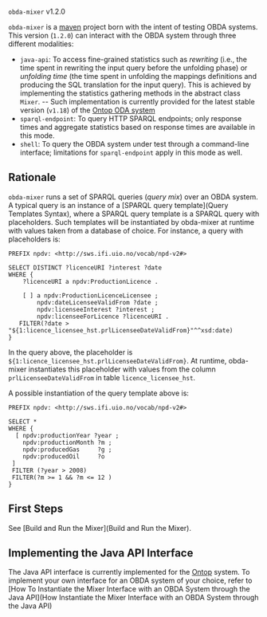 `obda-mixer` v1.2.0

`obda-mixer` is a [maven](http://maven.apache.org/) project born with the intent of testing OBDA systems. This version (`1.2.0`) can interact with the OBDA system through three different modalities:

- `java-api`: To access fine-grained statistics such as _rewriting_ (i.e., the time spent in rewriting the input query before the unfolding phase) or _unfolding time_ (the time spent in unfolding the mappings definitions and producing the SQL translation for the input query). This is achieved by implementing the statistics gathering methods in the abstract class `Mixer`. 
-- Such implementation is currently provided for the latest stable version (`v1.18`) of the [Ontop ODA system](https://github.com/ontop/ontop)
- `sparql-endpoint`: To query HTTP SPARQL endpoints; only response times and aggregate statistics based on response times are available in this mode.
- `shell`: To query the OBDA system under test through a command-line interface; limitations for `sparql-endpoint` apply in this mode as well.

## Rationale

`obda-mixer` runs a set of SPARQL queries (_query mix_) over an OBDA system. A typical query is an instance of a [SPARQL query template](Query Templates Syntax), where a SPARQL query template is a SPARQL query with placeholders. Such templates will be instantiated by obda-mixer at runtime with values taken from a database of choice. For instance, a query with placeholders is:

~~~
PREFIX npdv: <http://sws.ifi.uio.no/vocab/npd-v2#>

SELECT DISTINCT ?licenceURI ?interest ?date
WHERE {
    ?licenceURI a npdv:ProductionLicence .
    		
    [ ] a npdv:ProductionLicenceLicensee ;
      	npdv:dateLicenseeValidFrom ?date ;
      	npdv:licenseeInterest ?interest ;
      	npdv:licenseeForLicence ?licenceURI .   
   FILTER(?date > "${1:licence_licensee_hst.prlLicenseeDateValidFrom}"^^xsd:date)	
}
~~~

In the query above, the placeholder is `${1:licence_licensee_hst.prlLicenseeDateValidFrom}`. At runtime, obda-mixer instantiates this placeholder with values from the column `prlLicenseeDateValidFrom` in table `licence_licensee_hst`.

A possible instantiation  of the query template above is:

~~~
PREFIX npdv: <http://sws.ifi.uio.no/vocab/npd-v2#>

SELECT *
WHERE {
  [ npdv:productionYear ?year ;
    npdv:productionMonth ?m ;
    npdv:producedGas     ?g ;
    npdv:producedOil     ?o 
 ]
 FILTER (?year > 2008) 
 FILTER(?m >= 1 && ?m <= 12 )
} 
~~~

## First Steps

See [Build and Run the Mixer](Build and Run the Mixer).

## Implementing the Java API Interface

The Java API interface is currently implemented for the [Ontop](https://github.com/ontop/ontop) system. 
To implement your own interface for an OBDA system of your choice, refer to [How To Instantiate the Mixer Interface with an OBDA System through the Java API](How Instantiate the Mixer Interface with an OBDA System through the Java API)
